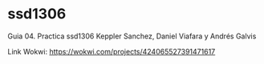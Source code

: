 # ssd1306
Guia 04. Practica ssd1306 Keppler Sanchez, Daniel Viafara y Andrés Galvis

Link Wokwi:  https://wokwi.com/projects/424065527391471617
